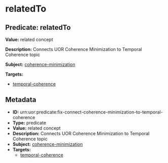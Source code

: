 # relatedTo

## Predicate: relatedTo

**Value:** related concept

**Description:** Connects UOR Coherence Minimization to Temporal Coherence topic

**Subject:** [coherence-minimization](../Concepts/coherence-minimization.md)

**Targets:**

- [temporal-coherence](../Concepts/temporal-coherence.md)

## Metadata

- **ID:** urn:uor:predicate:fix-connect-coherence-minimization-to-temporal-coherence
- **Type:** predicate
- **Value:** related concept
- **Description:** Connects UOR Coherence Minimization to Temporal Coherence topic
- **Subject:** [coherence-minimization](../Concepts/coherence-minimization.md)
- **Targets:**
  - [temporal-coherence](../Concepts/temporal-coherence.md)
